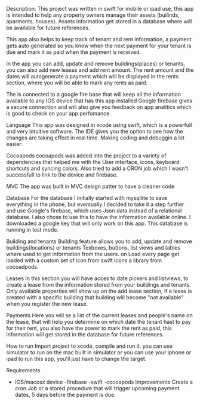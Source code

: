 Description:
This project was written in swift for mobile or ipad use, this app is intended to help any property owners manage their assets (builinds, aparments, houses). Assets information get stored in a database where will be available for future references.

This app also helps to keep track of tenant and rent information, a payment gets auto generated so you know when the next payment for your tenant is due and mark it as paid when the payment is received.

In the app you can add, update and remove buildings(places) or tenants, you can also add new leases and add rent amount. The rent amount and the dates will autogenerate a payment which will be displayed in the rents section, where you will be able to mark any rents as paid.

The is connected to a google fire base that will keep all the information available to any IOS device that has this app installed Google firebase gives a secure connection and will also give you feedback on app analitics which is good to check on your app perfomance.

Language
This app was designed in xcode using swift, which is a powerfull and very intuitive software. The IDE gives you the option to see how the changes are taking effect in real time. Making coding and debuggin a lot easier.

Cocoapods
cocoapods was added into the project to a variety of dependencies that helped me with the User interface, icons, keyboard shortcuts and syncing colors. Also tried to add a CRON job which I wasn't successfull to link to the device and firebase.

MVC
The app was built in MVC design patter to have a cleaner code

Database
For the database I initially started with mysqllite to save everything in the phone, but eventually I decided to take it a step further and use Google's firebase, which uses Json data instead of a relational database. I also chose to use this to have the information available online. I downloaded a google key that will only work on this app. This database is running in test mode.

Building and tenants
Building feature allows you to add, update and remove buildings(locations) or tenants Texboxes, buttons, list views and tables where used to get information from the users. on Load every page get loaded with a custom set of icon from swift icons a library from cocoadpods.

Leases
In this section you will have acces to date pickers and listviews, to create a lease from the information stored from your buildings and tenants. Only available properties will show up on the add lease section, if a lease is created with a specific building that building will become "not available" when you register the new lease.

Payments
Here you will se a list of the current leases and people's name on the lease, that will help you determine on which date the tenant hast to pay for their rent, you also have the power to mark the rent as paid, this information will get stored in the database for future references.

How to run
Import project to xcode, compile and run it. you can use simulator to run on the mac built in simulator or you can use your iphone or ipad to run this app, you'll just have to change the target.

Requirements
- IOS/macosx device
-firebase
-swift
-cocoapods
Improvements
Create a cron Job or a stored procedure that will trigger upcoming payment dates, 5 days before the payment is due.
